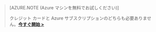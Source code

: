 >[AZURE.NOTE (Azure マシンを無料でお試しください)]
>
>クレジット カードと Azure サブスクリプションのどちらも必要ありません。<a href="https://studio.azureml.net/Home" target="_blank">**今すぐ開始 >**</a>

<!---HONumber=August15_HO6-->